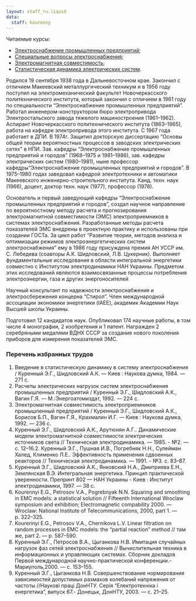 ```yaml
---
layout: staff_ru.liquid
data:
  staff: kourenny
---
```


Читаемые курсы:

- [Электроснабжение промышленных предприятий](../kurses.htm#epp);
- [Специальные вопросы электроснабжения](../kurses.htm#spets_vopr);
- [Электромагнитная совместимость](../kurses.htm#ems);
- [Статистическая динамика электрических
  систем](../kurses.htm#stat_dinam).

Родился 19 сентября 1938 года в Дальневосточном крае. Закончил с
отличием Макеевский металлургический техникум и в 1956 году поступил на
электромеханический факультет Новочеркасского политехнического
института, который закончил с отличием в 1961 году по специальности
“Электроснабжение промышленных предприятий”. Работал
инженером-конструктором бюро электропривода Электростальского завода
тяжелого машиностроения (1961–1962). Аспирант Новочеркасского
политехнического института (1863–1965), работа на кафедре электропривода
этого института. С 1967 года работает в ДПИ. В 1974г. Защитил докторскую
диссертацию “Основы общей теории вероятностных процессов в заводских
электрических сетях” в НПИ. Зав. кафедры “Электроснабжение промышленных
предприятий и городов” (1968–1975 и 1981–1986), зав. кафедры
электрических систем (1980–1981), ныне профессор
кафедры“Электроснабжение промышленных предприятий и городов”. В
1975–1980 годах заведовал кафедрой электротехники и автоматики
Макеевского инженерно-строительного института. Канд. техн. наук (1966),
доцент, доктор техн. наук (1977), профессор (1978).

Основатель и первый заведующий кафедры “Электроснабжение промышленных
предприятий и городов”, создал научное направление по вероятностному
методу расчета и прогнозирования электромагнитной совместимости (ЭМС)
электроприемников в системах электроснабжения. Разработанные методы
расчета показателей ЭМС внедрены в проектную практику и использованы при
создании ГОСТа. За цикл работ “Развитие теории, методов анализа и
оптимизации режимов электроэнергетических систем электроснабжения” ему в
1986 году присуждена премия АН УССР им. С. Лебедева (соавторы
А.К. Шидловский, Л.В. Цукерник). Выполняет фундаментальные исследования
в области интегральной энергетики совместно с Институтом электродинамики
НАН Украины. Предметом этих исследований являются взаимосвязанные
процессы потребления электроэнергии, газа и других энергоносителей

Научный консультант по надежности электроснабжения и электросбережения
концерна “Стирол”. Член международной ассоциации экономики энергетики
(IAEE), академик Академии Наук Высшей школы Украины.

Подготовил 12 кандидатов наук. Опубликовал 174 научные работы, в том
числе 4 монографии, 2 изобретения и 1 патент. Награжден 2 серебряными
медалями ВДНХ СССР за создание нового поколения приборов для измерения
показателей ЭМС.

### Перечень избранных трудов

1.  Введение в статистическую динамику в систему электроснабжения /
    Куренный Э.Г., Шидловский А.К. — Киев : Наукова думка, 1984. —
    271 с.
2.  Расчеты электрических нагрузок систем электроснабжения промышленных
    предприятий / Куренный Э.Г., Шидловский А.К., Вагин Г.Я. —
    М.:Энергоатомиздат, 1992. — 224 с.
3.  Электромагнитная совместимость электроприемников промышленный
    предприятий / Куренный Э.Г., Шидловский А.К., Борисов Б.П.,
    Вагин Г.Я., Крахмалин И.Г. — Киев : Наукова думка, 1992. — 236 с.
4.  Куренный Э.Г., Шидловский А.К., Арутюнян А.Г.. Динамические модели
    электромагнитной совместимости электрических источников света //
    Техническая электродинамика. — 1985. - №2. — с. 12–16.2.
    Куренный Э.Г., Пушная И.В., Погребняк Н.Н., Сулейман Халед,
    Клименко Л.Е.. Эффективность применения сдвоенных реакторов //
    Техническая электродинамика. — 1991. - №3. с. 83–87.
5.  Куренный Э.Г., Шидловский А.К., Янковский Н.А., Дмитриева Е.Н.,
    Землянская В.Э. Интегральная энергетика. Принцип практической
    уверенности. Препринт 802 — НАН Украины - Киев : Институт
    электродинамики, 1997. — 38 с.
6.  Kourennyi E.G., Petrosov V.A., Pogrebnyak N.N. Squaring and
    smoothing in EMC models: a statistical solution // Fifteenth
    International Wroclaw symposium and exhibition; Electromagnetic
    compability 2000. — Wroclaw: National Institute of
    Telecommunications, 2000, part 1. — p. 322–325.
7.  Kourennyi E.G., Petrosov V.A., Chernikova L.V. Linear filtration on
    random processes in EMC models: the “partial reaction” method // там
    же, part 2. — p. 587–590.
8.  Куренный Э.Г., Петросов В.А., Цыганкова Н.В. Имитация случайных
    нагрузок фаз сетей электроснабжения // Вычислительная техника в
    информационных и управляющих системах. Сборник докладов Первой
    международной научно-практической конференции.- Мариуполь,2000. —
    с. 153–155.
9.  Куренный Э.Г., Цыганкова Н.В. Совершенствование нормирования
    зависимостей допустимых размахов колебаний напряжения от частоты
    //Наукові праці ДонНТУ. Серія “Електротехніка і енергетика”, випуск
    67.- Донецьк, ДонНТУ, 2003. — с. 21–25.
